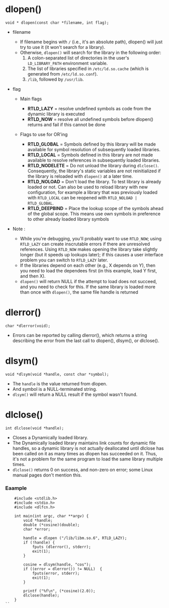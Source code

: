 # dlopen()

```void * dlopen(const char *filename, int flag);```

- filename

	- If filename begins with `/` (i.e., it's an absolute path), dlopen() will just try to use it (it won't search for a library). 
	- Otherwise, `dlopen()` will search for the library in the following order:
		1. A colon-separated list of directories in the user's `LD_LIBRARY_PATH` environment variable.
		2. The list of libraries specified in `/etc/ld.so.cache` (which is generated from `/etc/ld.so.conf`).
		3. `/lib`, followed by `/usr/lib`.

- flag
	- Main flags
	
		- **RTLD_LAZY**	= resolve undefined symbols as code from the dynamic library is executed
		- **RTLD_NOW**	= resolve all undefined symbols before dlopen() returns and fail if this cannot be done
	
	- Flags to use for OR'ing
	
		- **RTLD_GLOBAL**	= Symbols defined by this library will be made available for symbol resolution of subsequently loaded libraries. 
		- **RTLD_LOCAL**	= Symbols defined in this library are not made available to resolve references in subsequently loaded libraries. 
		- **RTLD_NODELETE**	= Do not unload the library during `dlclose()`. Consequently, the library's static variables are not reinitialized if the library is reloaded with `dlopen()` at a later time.
		- **RTLD_NOLOAD**	= Don't load the library. To test library is already loaded or not. Can also be used to reload library with new configuration, for example a library that was previously loaded with `RTLD_LOCAL` can be reopened with `RTLD_NOLOAD | RTLD_GLOBAL`.
		- **RTLD_DEEPBIND**	= Place the lookup scope of the symbols ahead of the global scope. This means use own symbols in preference to other already loaded library symbols


- Note :
	- While you're debugging, you'll probably want to use `RTLD_NOW`; using `RTLD_LAZY` can create inscrutable errors if there are unresolved references. Using `RTLD_NOW` makes opening the library take slightly longer (but it speeds up lookups later); if this causes a user interface problem you can switch to `RTLD_LAZY` later.
	- If the libraries depend on each other (e.g., X depends on Y), then you need to load the dependees first (in this example, load Y first, and then X).
	- `dlopen()` will return NULL if the attempt to load does not succeed, and you need to check for this. If the same library is loaded more than once with `dlopen()`, the same file handle is returned

# dlerror()

```char *dlerror(void);```

- Errors can be reported by calling dlerror(), which returns a string describing the error from the last call to dlopen(), dlsym(), or dlclose().
 
# dlsym()

```void *dlsym(void *handle, const char *symbol);```

- The `handle` is the value returned from dlopen.
- And symbol is a NULL-terminated string. 
- `dlsym()` will return a NULL result if the symbol wasn't found.

# dlclose()

```int dlclose(void *handle);```

- Closes a Dynamically loaded library. 
- The Dynamically loaded library maintains link counts for dynamic file handles, so a dynamic library is not actually deallocated until dlclose has been called on it as many times as dlopen has succeeded on it. Thus, it's not a problem for the same program to load the same library multiple times. 
- `dlclose()` returns 0 on success, and non-zero on error; some Linux manual pages don't mention this.

### Eaample

```
    #include <stdlib.h>
    #include <stdio.h>
    #include <dlfcn.h>

    int main(int argc, char **argv) {
        void *handle;
        double (*cosine)(double);
        char *error;

        handle = dlopen ("/lib/libm.so.6", RTLD_LAZY);
        if (!handle) {
            fputs (dlerror(), stderr);
            exit(1);
        }

        cosine = dlsym(handle, "cos");
        if ((error = dlerror()) != NULL)  {
            fputs(error, stderr);
            exit(1);
        }

        printf ("%f\n", (*cosine)(2.0));
        dlclose(handle);
    }
``

